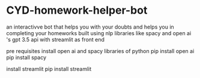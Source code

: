 # CYD-homework-helper-bot
an interactivve bot that helps you with your doubts and helps you in completing your homeworks built using nlp libraries like spacy and open ai 's gpt 3.5 api with streamlit as front end

pre requisites
install open ai and spacy libraries of python
pip install open ai
pip install spacy

install streamlit
pip install streamlit
